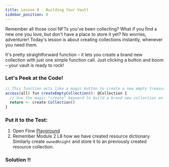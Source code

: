 ```yaml
---
title: Lesson 8 - Building Your Vault
sidebar_position: 8
---
```


Remember all those cool NFTs you've been collecting? What if you find a new one you love, but don't have a place to store it yet? No worries, adventurer! Today's lesson is about creating collections instantly, whenever you need them.

It's pretty straightforward function – it lets you create a brand new collection with just one simple function call. Just clicking a button and boom – your vault is ready to rock!

### Let's Peek at the Code!

```jsx
// This function acts like a magic button to create a new empty treasure chest (collection)
access(all) fun createEmptyCollection(): @Collection {
  // Use the magic "create" keyword to build a brand new collection on the blockchain
  return <- create Collection()
}
```

### **Put it to the Test:**

1. Open Flow [Playground](https://play.flow.com/)
2. Remember Module 2 L8 how we have created resource dictionary.
   Similarly create `ownedKnight` and store it to an previously created resource collection.

### Solution !!
